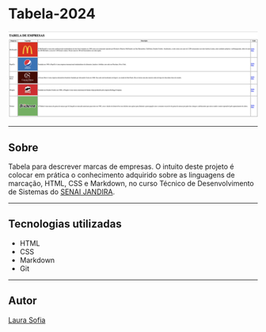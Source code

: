 # Tabela-2024

![](./screenshot/preview.png)

---
## Sobre
Tabela para descrever marcas de empresas. O intuito deste projeto é colocar em prática o conhecimento adquirido sobre as linguagens de marcação, HTML, CSS e Markdown, no curso Técnico de Desenvolvimento de Sistemas do [SENAI JANDIRA](https://sp.senai.br/unidade/jandira/).

---
## Tecnologias utilizadas
- HTML
- CSS
- Markdown
- Git

---
## Autor
[Laura Sofia](https://www.linkedin.com/in/laura-sofia-0a5b06326/?trk=opento_sprofile_topcard)
